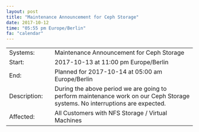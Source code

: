 ```yaml
--- 
layout: post 
title: "Maintenance Announcement for Ceph Storage" 
date: 2017-10-12 
time: "05:55 pm Europe/Berlin" 
fa: "calendar" 
--- 
```

|                   |   |                                                                      | 
|-------------------|---|----------------------------------------------------------------------| 
| Systems:          |   | Maintenance Announcement for Ceph Storage| 
| Start:            |   | 2017-10-13 at 11:00 pm Europe/Berlin | 
| End:              |   | Planned for 2017-10-14 at 05:00 am  Europe/Berlin | 
| Description:      |   | During the above period we are going to perform maintenance work on our Ceph Storage systems. No interruptions are expected. | 
| Affected:         |   |All Customers with NFS Storage / Virtual Machines | 
